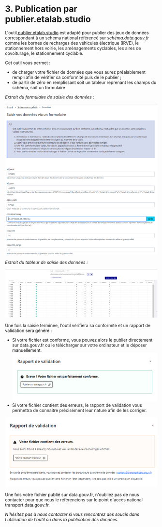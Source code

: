 # 3. Publication par publier.etalab.studio

L'outil[ publier.etalab.studio](https://publier.etalab.studio) est adapté pour publier des jeux de données correspondant à un schéma national référencé sur _schéma.data.gouv.fr_ comme les bornes de recharges des véhicules électrique (IRVE), le stationnement hors voirie, les aménagements cyclables, les aires de covoiturage, le stationnement cyclable.&#x20;

Cet outil vous permet :&#x20;

* de charger votre fichier de données que vous aurez préalablement rempli afin de vérifier sa conformité puis de le publier ;
* de partir de zéro en remplissant soit un tableur reprenant les champs du schéma, soit un formulaire&#x20;

_Extrait du formulaire de saisie des données :_&#x20;

![](<../../../.gitbook/assets/image (173).png>)

_Extrait du tableur de saisie des données :_&#x20;

![](<../../../.gitbook/assets/image (180).png>)



Une fois la saisie terminée, l'outil vérifiera sa conformité et un rapport de validation sera généré :&#x20;

* Si votre fichier est conforme, vous pouvez alors le publier directement sur data.gouv.fr ou le télécharger sur votre ordinateur et le déposer manuellement.![](<../../../.gitbook/assets/image (170).png>)
* Si votre fichier contient des erreurs, le rapport de validation vous permettra de connaitre précisément leur nature afin de les corriger.&#x20;

&#x20;![](<../../../.gitbook/assets/image (171).png>)

Une fois votre fichier publié sur data.gouv.fr, n'oubliez pas de nous contacter pour que nous le référencions sur le point d'accès national transport.data.gouv.fr.&#x20;

_N'hésitez pas à nous contacter si vous rencontrez des soucis dans l'utilisation de l'outil ou dans la publication des données._&#x20;
